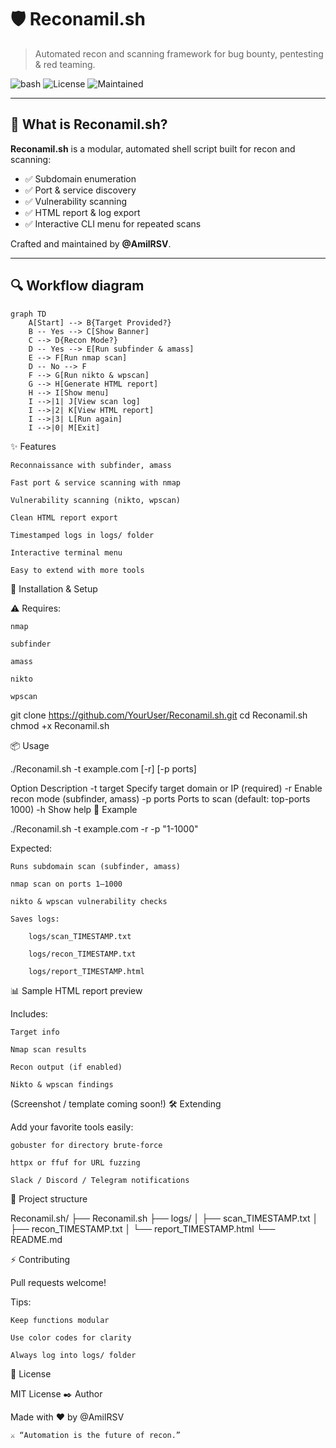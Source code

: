 # 🛡️ Reconamil.sh
> Automated recon and scanning framework for bug bounty, pentesting & red teaming.

![bash](https://img.shields.io/badge/Shell-Bash-green?style=for-the-badge)
![License](https://img.shields.io/badge/License-MIT-blue?style=for-the-badge)
![Maintained](https://img.shields.io/badge/Maintained%3F-yes-purple?style=for-the-badge)

---

## 🚀 What is Reconamil.sh?
**Reconamil.sh** is a modular, automated shell script built for recon and scanning:

- ✅ Subdomain enumeration  
- ✅ Port & service discovery  
- ✅ Vulnerability scanning  
- ✅ HTML report & log export  
- ✅ Interactive CLI menu for repeated scans

Crafted and maintained by **@AmilRSV**.

---


## 🔍 Workflow diagram

```mermaid
graph TD
    A[Start] --> B{Target Provided?}
    B -- Yes --> C[Show Banner]
    C --> D{Recon Mode?}
    D -- Yes --> E[Run subfinder & amass]
    E --> F[Run nmap scan]
    D -- No --> F
    F --> G[Run nikto & wpscan]
    G --> H[Generate HTML report]
    H --> I[Show menu]
    I -->|1| J[View scan log]
    I -->|2| K[View HTML report]
    I -->|3| L[Run again]
    I -->|0| M[Exit]
 ```
✨ Features

    Reconnaissance with subfinder, amass

    Fast port & service scanning with nmap

    Vulnerability scanning (nikto, wpscan)

    Clean HTML report export

    Timestamped logs in logs/ folder

    Interactive terminal menu

    Easy to extend with more tools

🧰 Installation & Setup

⚠️ Requires:

    nmap

    subfinder

    amass

    nikto

    wpscan

git clone https://github.com/YourUser/Reconamil.sh.git
cd Reconamil.sh
chmod +x Reconamil.sh

📦 Usage

./Reconamil.sh -t example.com [-r] [-p ports]

Option	Description
-t target	Specify target domain or IP (required)
-r	Enable recon mode (subfinder, amass)
-p ports	Ports to scan (default: top-ports 1000)
-h	Show help
🧪 Example

./Reconamil.sh -t example.com -r -p "1-1000"

Expected:

    Runs subdomain scan (subfinder, amass)

    nmap scan on ports 1–1000

    nikto & wpscan vulnerability checks

    Saves logs:

        logs/scan_TIMESTAMP.txt

        logs/recon_TIMESTAMP.txt

        logs/report_TIMESTAMP.html

📊 Sample HTML report preview

Includes:

    Target info

    Nmap scan results

    Recon output (if enabled)

    Nikto & wpscan findings

(Screenshot / template coming soon!)
🛠️ Extending

Add your favorite tools easily:

    gobuster for directory brute-force

    httpx or ffuf for URL fuzzing

    Slack / Discord / Telegram notifications

📂 Project structure

Reconamil.sh/
├── Reconamil.sh
├── logs/
│   ├── scan_TIMESTAMP.txt
│   ├── recon_TIMESTAMP.txt
│   └── report_TIMESTAMP.html
└── README.md

⚡ Contributing

Pull requests welcome!

Tips:

    Keep functions modular

    Use color codes for clarity

    Always log into logs/ folder

📜 License

MIT License
✒️ Author

Made with ❤️ by @AmilRSV

    ⚔️ “Automation is the future of recon.”
